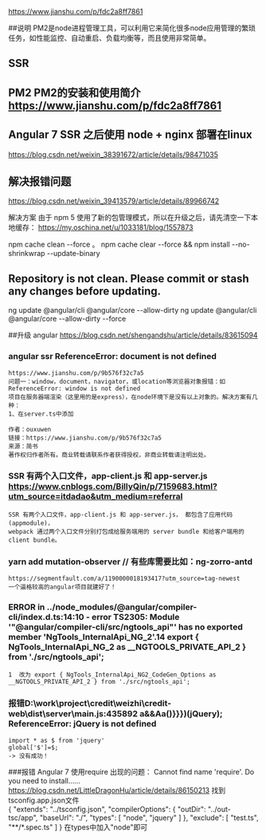 https://www.jianshu.com/p/fdc2a8ff7861

##说明
    PM2是node进程管理工具，可以利用它来简化很多node应用管理的繁琐任务，如性能监控、自动重启、负载均衡等，而且使用非常简单。

## SSR

## PM2 PM2的安装和使用简介  https://www.jianshu.com/p/fdc2a8ff7861
## Angular 7 SSR 之后使用 node + nginx 部署在linux
https://blog.csdn.net/weixin_38391672/article/details/98471035


## 解决报错问题
https://blog.csdn.net/weixin_39413579/article/details/89966742

解决方案 由于 npm 5 使用了新的包管理模式，所以在升级之后，请先清空一下本地缓存： https://my.oschina.net/u/1033181/blog/1557873

npm cache clean --force 。
npm cache clear --force && npm install --no-shrinkwrap --update-binary


## Repository is not clean.  Please commit or stash any changes before updating.

ng update @angular/cli @angular/core --allow-dirty
ng update @angular/cli @angular/core --allow-dirty --force


##升级 angular
https://blog.csdn.net/shengandshu/article/details/83615094


### angular ssr ReferenceError: document is not defined
    https://www.jianshu.com/p/9b576f32c7a5
    问题一：window，document，navigator，或location等浏览器对象报错：如
    ReferenceError: window is not defined
    项目在服务器端渲染（这里用的是express），在node环境下是没有以上对象的。解决方案有几种：
    1、在server.ts中添加

    作者：ouxuwen
    链接：https://www.jianshu.com/p/9b576f32c7a5
    来源：简书
    著作权归作者所有。商业转载请联系作者获得授权，非商业转载请注明出处。
    
### SSR 有两个入口文件，app-client.js 和 app-server.js    https://www.cnblogs.com/BillyQin/p/7159683.html?utm_source=itdadao&utm_medium=referral
    SSR 有两个入口文件，app-client.js 和 app-server.js， 都包含了应用代码(appmodule)，
    webpack 通过两个入口文件分别打包成给服务端用的 server bundle 和给客户端用的 client bundle。

### yarn add mutation-observer // 有些库需要比如：ng-zorro-antd
    https://segmentfault.com/a/1190000018193417?utm_source=tag-newest
    一个逼格较高的angular项目就建好了！
### ERROR in ../node_modules/@angular/compiler-cli/index.d.ts:14:10 - error TS2305: Module '"@angular/compiler-cli/src/ngtools_api"' has no exported member 'NgTools_InternalApi_NG_2'.14 export { NgTools_InternalApi_NG_2 as __NGTOOLS_PRIVATE_API_2 } from './src/ngtools_api';
    1  改为 export { NgTools_InternalApi_NG2_CodeGen_Options as __NGTOOLS_PRIVATE_API_2 } from './src/ngtools_api';

### 报错D:\work\project\credit\weizhi\credit-web\dist\server\main.js:435892 a&&Aa()}}})(jQuery); ReferenceError: jQuery is not defined
    import * as $ from 'jquery'
    global['$']=$;
    -> 没有成功！
    
###报错 Angular 7 使用require 出现的问题： Cannot find name 'require'. Do you need to install...... 
    https://blog.csdn.net/LittleDragonHu/article/details/86150213
    找到tsconfig.app.json文件   
    {
      "extends": "../tsconfig.json",
      "compilerOptions": {
        "outDir": "../out-tsc/app",
        "baseUrl": "./",
        "types": [
          "node",
          "jquery"
        ]
      },
      "exclude": [
        "test.ts",
        "**/*.spec.ts"
      ]
    }
    在types中加入"node"即可
